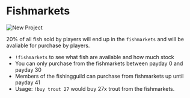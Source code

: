 # Fishmarkets

![New Project](https://github.com/fishbotapp/fishbotwiki/assets/163616414/1d58d5cf-f976-49a4-98d2-663a7b4c41a2)


20% of all fish sold by players will end up in the `fishmarkets` and will be avaliable for purchase by players.

- `!fishmarkets` to see what fish are available and how much stock
- You can only purchase from the fishmarkets between payday 0 and payday 30
- Members of the fishingguild can purchase from fishmarkets up until payday 41
- Usage: `!buy trout 27` would buy 27x trout from the fishmarkets.

